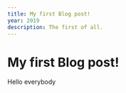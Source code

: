 ```yaml
---
title: My first Blog post!
year: 2019
description: The first of all.
---
```


# My first Blog post!

Hello everybody
